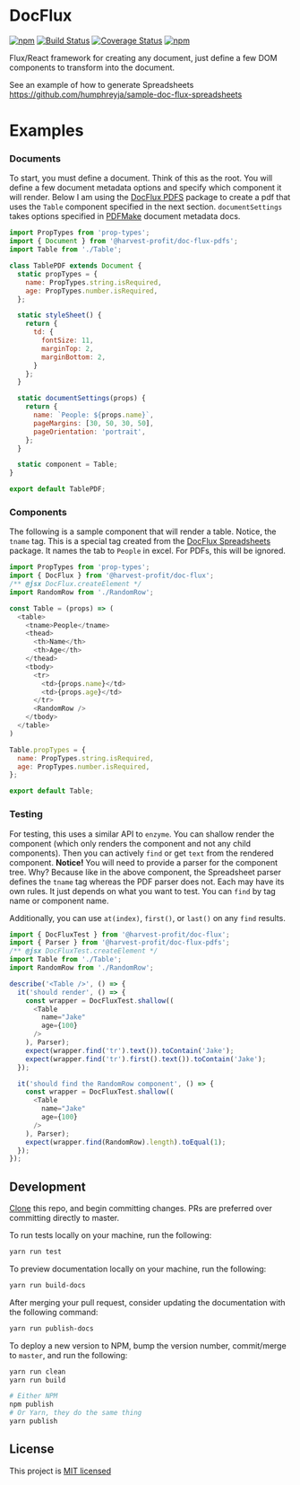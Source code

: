 # DocFlux
[![npm](https://img.shields.io/npm/v/@harvest-profit/doc-flux.svg)](https://www.npmjs.com/package/@harvest-profit/doc-flux)  [![Build Status](https://travis-ci.org/HarvestProfit/DocFlux.svg?branch=master)](https://travis-ci.org/HarvestProfit/DocFlux)  [![Coverage Status](https://coveralls.io/repos/github/HarvestProfit/DocFlux/badge.svg?branch=master)](https://coveralls.io/github/HarvestProfit/DocFlux?branch=master) [![npm](https://img.shields.io/npm/l/@harvest-profit/doc-flux.svg)](https://github.com/HarvestProfit/DocFlux/blob/master/LICENSE)

Flux/React framework for creating any document, just define a few DOM components to transform into the document.

See an example of how to generate Spreadsheets https://github.com/humphreyja/sample-doc-flux-spreadsheets

# Examples

### Documents
To start, you must define a document.  Think of this as the root.  You will define a few document metadata options and specify which component it will render.  Below I am using the [DocFlux PDFS](https://github.com/HarvestProfit/DocFlux-PDFs) package to create a pdf that uses the `Table` component specified in the next section.  `documentSettings` takes options specified in [PDFMake](https://pdfmake.github.io/docs/document-definition-object/document-medatadata/) document metadata docs.

```js
import PropTypes from 'prop-types';
import { Document } from '@harvest-profit/doc-flux-pdfs';
import Table from './Table';

class TablePDF extends Document {
  static propTypes = {
    name: PropTypes.string.isRequired,
    age: PropTypes.number.isRequired,
  };

  static styleSheet() {
    return {
      td: {
        fontSize: 11,
        marginTop: 2,
        marginBottom: 2,
      }
    };
  }

  static documentSettings(props) {
    return {
      name: `People: ${props.name}`,
      pageMargins: [30, 50, 30, 50],
      pageOrientation: 'portrait',
    };
  }

  static component = Table;
}

export default TablePDF;
```

### Components
The following is a sample component that will render a table.  Notice, the `tname` tag.  This is a special tag created from the [DocFlux Spreadsheets](https://github.com/HarvestProfit/DocFlux-Spreadsheets) package.  It names the tab to `People` in excel.  For PDFs, this will be ignored.

```js
import PropTypes from 'prop-types';
import { DocFlux } from '@harvest-profit/doc-flux';
/** @jsx DocFlux.createElement */
import RandomRow from './RandomRow';

const Table = (props) => (
  <table>
    <tname>People</tname>
    <thead>
      <th>Name</th>
      <th>Age</th>
    </thead>
    <tbody>
      <tr>
        <td>{props.name}</td>
        <td>{props.age}</td>
      </tr>
      <RandomRow />
    </tbody>
  </table>
)

Table.propTypes = {
  name: PropTypes.string.isRequired,
  age: PropTypes.number.isRequired,
};

export default Table;
```
### Testing

For testing, this uses a similar API to `enzyme`.  You can shallow render the component (which only renders the component and not any child components).  Then you can actively `find` or get `text` from the rendered component. **Notice!** You will need to provide a parser for the component tree.  Why?  Because like in the above component, the Spreadsheet parser defines the `tname` tag whereas the PDF parser does not.  Each may have its own rules.  It just depends on what you want to test. You can `find` by tag name or component name.

Additionally, you can use `at(index)`, `first()`, or `last()` on any `find` results.  

```js
import { DocFluxTest } from '@harvest-profit/doc-flux';
import { Parser } from '@harvest-profit/doc-flux-pdfs';
/** @jsx DocFluxTest.createElement */
import Table from './Table';
import RandomRow from './RandomRow';

describe('<Table />', () => {
  it('should render', () => {
    const wrapper = DocFluxTest.shallow((
      <Table
        name="Jake"
        age={100}
      />
    ), Parser);
    expect(wrapper.find('tr').text()).toContain('Jake');
    expect(wrapper.find('tr').first().text()).toContain('Jake');
  });

  it('should find the RandomRow component', () => {
    const wrapper = DocFluxTest.shallow((
      <Table
        name="Jake"
        age={100}
      />
    ), Parser);
    expect(wrapper.find(RandomRow).length).toEqual(1);
  });
});
```

## Development
[Clone](https://help.github.com/articles/cloning-a-repository/) this repo, and begin committing changes. PRs are preferred over committing directly to master.

To run tests locally on your machine, run the following:
```bash
yarn run test
```

To preview documentation locally on your machine, run the following:
```bash
yarn run build-docs
```

After merging your pull request, consider updating the documentation with the following command:
```bash
yarn run publish-docs
```

To deploy a new version to NPM, bump the version number, commit/merge to `master`, and run the following:
```bash
yarn run clean
yarn run build

# Either NPM
npm publish
# Or Yarn, they do the same thing
yarn publish
```

## License
This project is [MIT licensed](https://github.com/HarvestProfit/DocFlux/blob/master/LICENSE)
